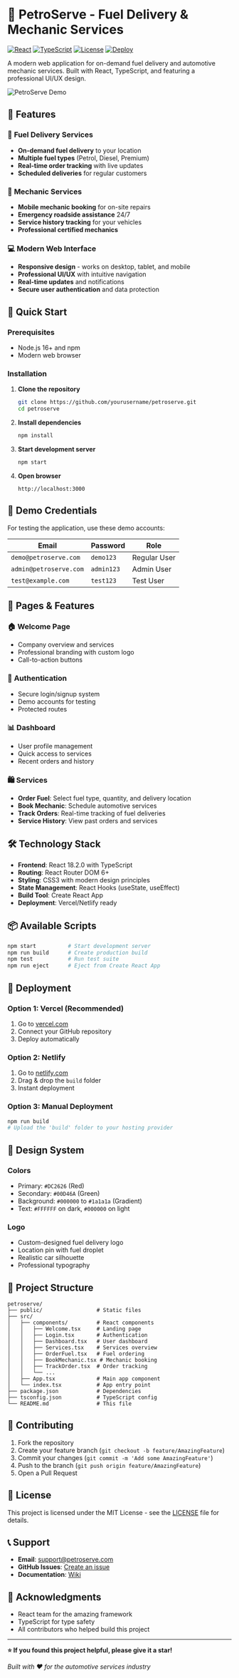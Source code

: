 # 🚛 PetroServe - Fuel Delivery & Mechanic Services

[![React](https://img.shields.io/badge/React-18.2.0-blue)](https://reactjs.org/)
[![TypeScript](https://img.shields.io/badge/TypeScript-4.9.5-blue)](https://www.typescriptlang.org/)
[![License](https://img.shields.io/badge/license-MIT-green)](LICENSE)
[![Deploy](https://img.shields.io/badge/deploy-vercel-black)](https://vercel.com)

A modern web application for on-demand fuel delivery and automotive mechanic services. Built with React, TypeScript, and featuring a professional UI/UX design.

![PetroServe Demo](https://via.placeholder.com/800x400/DC2626/FFFFFF?text=PetroServe+Demo)

## 🌟 Features

### 🚗 **Fuel Delivery Services**
- **On-demand fuel delivery** to your location
- **Multiple fuel types** (Petrol, Diesel, Premium)
- **Real-time order tracking** with live updates
- **Scheduled deliveries** for regular customers

### 🔧 **Mechanic Services**
- **Mobile mechanic booking** for on-site repairs
- **Emergency roadside assistance** 24/7
- **Service history tracking** for your vehicles
- **Professional certified mechanics**

### 💻 **Modern Web Interface**
- **Responsive design** - works on desktop, tablet, and mobile
- **Professional UI/UX** with intuitive navigation
- **Real-time updates** and notifications
- **Secure user authentication** and data protection

## 🚀 Quick Start

### Prerequisites
- Node.js 16+ and npm
- Modern web browser

### Installation

1. **Clone the repository**
   ```bash
   git clone https://github.com/yourusername/petroserve.git
   cd petroserve
   ```

2. **Install dependencies**
   ```bash
   npm install
   ```

3. **Start development server**
   ```bash
   npm start
   ```

4. **Open browser**
   ```
   http://localhost:3000
   ```

## 🔐 Demo Credentials

For testing the application, use these demo accounts:

| Email | Password | Role |
|-------|----------|------|
| `demo@petroserve.com` | `demo123` | Regular User |
| `admin@petroserve.com` | `admin123` | Admin User |
| `test@example.com` | `test123` | Test User |

## 📱 Pages & Features

### 🏠 **Welcome Page**
- Company overview and services
- Professional branding with custom logo
- Call-to-action buttons

### 🔑 **Authentication**
- Secure login/signup system
- Demo accounts for testing
- Protected routes

### 📊 **Dashboard**
- User profile management
- Quick access to services
- Recent orders and history

### 🛍️ **Services**
- **Order Fuel**: Select fuel type, quantity, and delivery location
- **Book Mechanic**: Schedule automotive services
- **Track Orders**: Real-time tracking of fuel deliveries
- **Service History**: View past orders and services

## 🛠️ Technology Stack

- **Frontend**: React 18.2.0 with TypeScript
- **Routing**: React Router DOM 6+
- **Styling**: CSS3 with modern design principles
- **State Management**: React Hooks (useState, useEffect)
- **Build Tool**: Create React App
- **Deployment**: Vercel/Netlify ready

## 📦 Available Scripts

```bash
npm start          # Start development server
npm run build      # Create production build
npm test           # Run test suite
npm run eject      # Eject from Create React App
```

## 🚀 Deployment

### **Option 1: Vercel (Recommended)**
1. Go to [vercel.com](https://vercel.com)
2. Connect your GitHub repository
3. Deploy automatically

### **Option 2: Netlify**
1. Go to [netlify.com](https://netlify.com)
2. Drag & drop the `build` folder
3. Instant deployment

### **Option 3: Manual Deployment**
```bash
npm run build
# Upload the 'build' folder to your hosting provider
```

## 🎨 Design System

### **Colors**
- Primary: `#DC2626` (Red)
- Secondary: `#00D46A` (Green)
- Background: `#000000` to `#1a1a1a` (Gradient)
- Text: `#FFFFFF` on dark, `#000000` on light

### **Logo**
- Custom-designed fuel delivery logo
- Location pin with fuel droplet
- Realistic car silhouette
- Professional typography

## 📂 Project Structure

```
petroserve/
├── public/                 # Static files
├── src/
│   ├── components/         # React components
│   │   ├── Welcome.tsx     # Landing page
│   │   ├── Login.tsx       # Authentication
│   │   ├── Dashboard.tsx   # User dashboard
│   │   ├── Services.tsx    # Services overview
│   │   ├── OrderFuel.tsx   # Fuel ordering
│   │   ├── BookMechanic.tsx # Mechanic booking
│   │   ├── TrackOrder.tsx  # Order tracking
│   │   └── ...
│   ├── App.tsx             # Main app component
│   └── index.tsx           # App entry point
├── package.json            # Dependencies
├── tsconfig.json           # TypeScript config
└── README.md               # This file
```

## 🤝 Contributing

1. Fork the repository
2. Create your feature branch (`git checkout -b feature/AmazingFeature`)
3. Commit your changes (`git commit -m 'Add some AmazingFeature'`)
4. Push to the branch (`git push origin feature/AmazingFeature`)
5. Open a Pull Request

## 📄 License

This project is licensed under the MIT License - see the [LICENSE](LICENSE) file for details.

## 📞 Support

- **Email**: support@petroserve.com
- **GitHub Issues**: [Create an issue](https://github.com/yourusername/petroserve/issues)
- **Documentation**: [Wiki](https://github.com/yourusername/petroserve/wiki)

## 🙏 Acknowledgments

- React team for the amazing framework
- TypeScript for type safety
- All contributors who helped build this project

---

**⭐ If you found this project helpful, please give it a star!**

*Built with ❤️ for the automotive services industry*
